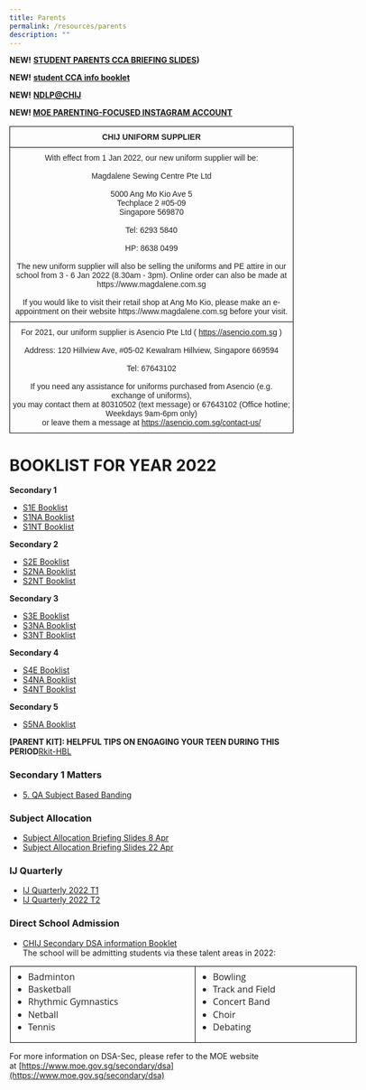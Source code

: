 ```yaml
---
title: Parents
permalink: /resources/parents
description: ""
---
```

**NEW!** **[STUDENT PARENTS CCA BRIEFING SLIDES](/files/CCABriefingslides2022.pdf))**

**NEW!** **[student CCA info booklet]()**

**NEW!** **[NDLP@CHIJ](https://moe-chijtp-staging.netlify.app/ndlp)**

**NEW! [MOE PARENTING-FOCUSED INSTAGRAM ACCOUNT](https://www.instagram.com/parentingwith.moesg/)**

<style type="text/css">
.tg  {border-collapse:collapse;border-spacing:0;}
.tg td{border-color:black;border-style:solid;border-width:1px;font-family:Arial, sans-serif;font-size:14px;
  overflow:hidden;padding:10px 5px;word-break:normal;}
.tg th{border-color:black;border-style:solid;border-width:1px;font-family:Arial, sans-serif;font-size:14px;
  font-weight:normal;overflow:hidden;padding:10px 5px;word-break:normal;}
.tg .tg-s2rg{color:#222;font-weight:bold;text-align:center;vertical-align:top}
.tg .tg-vo25{color:#222;text-align:center;vertical-align:top}
</style>
<table class="tg">
<thead>
  <tr>
    <th class="tg-s2rg">CHIJ  UNIFORM SUPPLIER</th>
  </tr>
</thead>
<tbody>
  <tr>
    <td class="tg-vo25" rowspan="2">With effect from 1 Jan 2022, our new uniform supplier will be:<br><br>Magdalene Sewing Centre Pte Ltd<br><br>5000 Ang Mo Kio Ave 5<br>Techplace 2 #05-09<br>Singapore 569870<br><br>Tel: 6293 5840<br><br>HP: 8638 0499<br><br>The new uniform supplier will also be selling the uniforms and PE attire in our school from 3 - 6 Jan 2022 (8.30am - 3pm). Online order can also be made at https://www.magdalene.com.sg<br><br>If you would like to visit their retail shop at Ang Mo Kio, please make an e-appointment on their website https://www.magdalene.com.sg before your visit.<br></td>
  </tr>
  <tr>
  </tr>
  <tr>
    <td class="tg-vo25">For 2021, our uniform supplier is Asencio Pte Ltd ( <a href="https://asencio.com.sg/" target="_blank" rel="noopener noreferrer">https://asencio.com.sg</a> )<br><br>Address: 120 Hillview Ave, #05-02 Kewalram Hillview, Singapore 669594<br><br>Tel: 67643102<br><br>If you need any assistance for uniforms purchased from Asencio (e.g. exchange of uniforms), <br>you may contact them at 80310502 (text message) or 67643102 (Office hotline; Weekdays 9am-6pm only) <br>or leave them a message at <a href="https://asencio.com.sg/contact-us/" target="_blank" rel="noopener noreferrer">https://asencio.com.sg/contact-us/</a></td>
  </tr>
</tbody>
</table>


# BOOKLIST FOR YEAR 2022

**Secondary 1**
* [S1E Booklist](/files/S1Ebooklist.pdf)
* [S1NA Booklist](/files/S1NAbooklist.pdf)
* [S1NT Booklist](/files/S1NTbooklist.pdf)

**Secondary 2**
* [S2E Booklist](/files/S2Ebooklist.pdf)
* [S2NA Booklist](/files/S2NAbooklist.pdf)
* [S2NT Booklist](/files/S2NTbooklist.pdf)

**Secondary 3**
* [S3E Booklist](/files/S3Ebooklist.pdf)
* [S3NA Booklist](/files/S3NAbooklist.pdf)
* [S3NT Booklist](/files/S3NTbooklist.pdf)

**Secondary 4**
* [S4E Booklist](/files/S4Ebooklist.pdf)
* [S4NA Booklist](/files/S4NAbooklist.pdf)
* [S4NT Booklist](/files/S4NTbooklist.pdf)

**Secondary 5**
* [S5NA Booklist](/files/S5NAbooklist.pdf)


**\[PARENT KIT\]: HELPFUL TIPS ON ENGAGING YOUR TEEN DURING THIS PERIOD**[Rkit-HBL](/files/RKit-HBL.pdf)

### Secondary 1 Matters

* [5. QA Subject Based Banding](/files/QA%20Subject%20Based%20Banding.pdf)

### Subject Allocation 
* [Subject Allocation Briefing Slides 8 Apr](/files/Subject%20Allocation%20Briefing%20Slides%208%20Apr.pdf)
* [Subject Allocation Briefing Slides 22 Apr](/files/Subject%20Allocation%20Briefing%20Slides%2022%20Apr.pdf)

### IJ Quarterly
* [IJ Quarterly 2022 T1](/files/IJ%20Quarterly%202022-T1.pdf)
* [IJ Quarterly 2022 T2](/files/IJ%20Quarterly%202022-T2.pdf)

### Direct School Admission
* [CHIJ Secondary DSA information Booklet](/files/DSA_Info_Sec%201%202023A.pdf)<br>
The school will be admitting students via these talent areas in 2022:
<table class="ive_eobj_center ives_tab_kosong" style="margin: auto; outline: 0px; padding: 0px; border-collapse: collapse; clear: both; border: 1px solid transparent; table-layout: fixed; color: rgb(34, 34, 34); font-family: &quot;Open Sans&quot;, sans-serif; font-size: 16px; font-style: normal; font-variant-ligatures: normal; font-variant-caps: normal; font-weight: 400; letter-spacing: normal; orphans: 2; text-align: left; text-transform: none; white-space: normal; widows: 2; word-spacing: 0px; -webkit-text-stroke-width: 0px; text-decoration-thickness: initial; text-decoration-style: initial; text-decoration-color: initial; width: 764.562px;"><tbody style="margin: 0px; outline: 0px; padding: 0px;"><tr style="margin: 0px; outline: 0px; padding: 0px;"><td style="margin: 0px; outline: 0px; padding: 7px; text-align: center; background-color: transparent; color: rgb(34, 34, 34); vertical-align: top; border: 1px solid rgb(0, 0, 0); width: 313px;"><div style="margin: 0px; outline: 0px; padding: 0px; line-height: 22.4px; text-align: left;"><ul style="margin: 0px 0px 0.5em 1.5em; outline: 0px; padding: 0px;"><li style="margin: 0px; outline: 0px; padding: 0px;">Badminton&nbsp;</li><li style="margin: 0px; outline: 0px; padding: 0px;">Basketball&nbsp;</li><li style="margin: 0px; outline: 0px; padding: 0px;">Rhythmic Gymnastics&nbsp;</li><li style="margin: 0px; outline: 0px; padding: 0px;">Netball&nbsp;</li><li style="margin: 0px; outline: 0px; padding: 0px;">Tennis&nbsp;</li></ul></div></td><td style="margin: 0px; outline: 0px; padding: 7px; text-align: center; background-color: transparent; color: rgb(34, 34, 34); vertical-align: top; border: 1px solid rgb(0, 0, 0); width: 271px;"><div style="margin: 0px; outline: 0px; padding: 0px; line-height: 22.4px; text-align: left;"><ul style="margin: 0px 0px 0.5em 1.5em; outline: 0px; padding: 0px;"><li style="margin: 0px; outline: 0px; padding: 0px;">Bowling&nbsp;</li><li style="margin: 0px; outline: 0px; padding: 0px;">Track and Field&nbsp;</li><li style="margin: 0px; outline: 0px; padding: 0px;">Concert Band&nbsp;</li><li style="margin: 0px; outline: 0px; padding: 0px;">Choir&nbsp;</li><li style="margin: 0px; outline: 0px; padding: 0px;">Debating&nbsp;</li></ul></div></td></tr></tbody></table>

For more information on DSA-Sec, please refer to the MOE website at [https://www.moe.gov.sg/secondary/dsa](https://www.moe.gov.sg/secondary/dsa)


